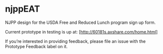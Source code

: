 # njppEAT
NJPP design for the USDA Free and Reduced Lunch program sign up form.

Current prototype in testing is up at: [http://60181s.axshare.com/home.html]

If you’re interested in providing feedback, please file an issue with the Prototype Feedback label on it. 

